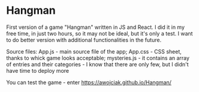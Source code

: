 # Hangman
First version of a game "Hangman" written in JS and React. I did it in my free time, in just two hours, so it may not be ideal, but it's only a test. I want to do better version with additional functionalities in the future.

Source files:
App.js - main source file of the app;
App.css - CSS sheet, thanks to whick game looks acceptable;
mysteries.js - it contains an array of entries and their categories - I know that there are only few, but I didn't have time to deploy more

You can test the game - enter https://awojciak.github.io/Hangman/
